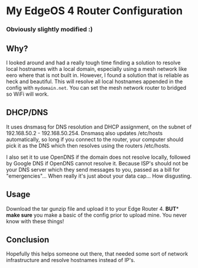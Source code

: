 # My EdgeOS 4 Router Configuration
### Obviously slightly modified :)

## Why?
I looked around and had a really tough time finding a solution to resolve local hostnames with a local domain, especially using a mesh network like eero where that is not built in. However, I found a solution that is reliable as heck and beautiful.
This will resolve all local hostnames appended in the config with `mydomain.net`. You can set the mesh network router to bridged so WiFi will work.

## DHCP/DNS
It uses dnsmasq for DNS resolution and DHCP assignment, on the subnet of 192.168.50.2 - 192.168.50.254. Dnsmasq also updates /etc/hosts automatically, so long if you connect to the router, your computer should pick it as the DNS which then resolves using the routers /etc/hosts.

I also set it to use OpenDNS if the domain does not resolve locally, followed by Google DNS if OpenDNS cannot resolve it. Because ISP's should not be your DNS server which they send messages to you, passed as a bill for "emergencies"... When really it's just about your data cap... How disgusting.

## Usage
Download the tar gunzip file and upload it to your Edge Router 4. **BUT*** __make sure__ you make a basic of the config prior to upload mine. You never know with these things!

## Conclusion
Hopefully this helps someone out there, that needed some sort of network infrastructure and resolve hostnames instead of IP's.
